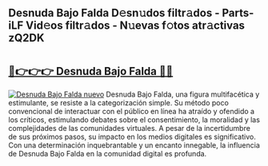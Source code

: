 ## Desnuda Bajo Falda D𝚎sn𝚞dos filtr𝚊dos - Parts-iLF Vid𝚎os filtr𝚊dos - N𝚞evas f𝚘tos atr𝚊ctivas zQ2DK

# <h2><a href="http://mbc55x.tromn.icu/?c=Desnuda+Bajo+Falda">🔗👉👉👉 Desnuda Bajo Falda 🔗🔗</a></h2>

[![Desnuda Bajo Falda nuevo](https://i.imgur.com/pEAQMta.gif)](http://mbc55x.tromn.icu/?c=Desnuda+Bajo+Falda)
Desnuda Bajo Falda, una figura multifacética y estimulante, se resiste a la categorización simple. Su método poco convencional de interactuar con el público en línea ha atraído y ofendido a los críticos, estimulando debates sobre el consentimiento, la moralidad y las complejidades de las comunidades virtuales. A pesar de la incertidumbre de sus próximos pasos, su impacto en los medios digitales es significativo. Con una determinación inquebrantable y un encanto innegable, la influencia de Desnuda Bajo Falda en la comunidad digital es profunda.
